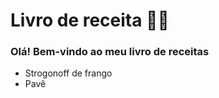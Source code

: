 # Livro de receita :man_cook:



### Olá! Bem-vindo ao meu livro de receitas

- Strogonoff de frango
- Pavê